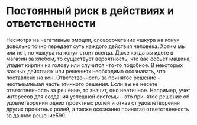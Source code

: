 # Постоянный риск в действиях и ответственности

Несмотря на негативные эмоции, словосочетание «шкура на кону» довольно точно передает суть каждого действия человека. Хотим мы или нет, но «шкура на кону» стоит всегда. Даже когда вы идете в магазин за хлебом, то существует вероятность, что вас собьёт машина, упадет кирпич на голову или случится что-то подобное. В некоторых важных действиях или решениях необходимо осознавать, что поставлено на кон.
Ответственность за принятое решение – неотъемлемая часть этичного решения. Если вы не несете ответственность за решение, то значит, оно неэтичное. Например, учет интересов для создания успешной системы – это принятое решение об удовлетворении одних проектных ролей и отказ от удовлетворения других проектных ролей, а также осознанно принятая ответственность за данное решение599.
